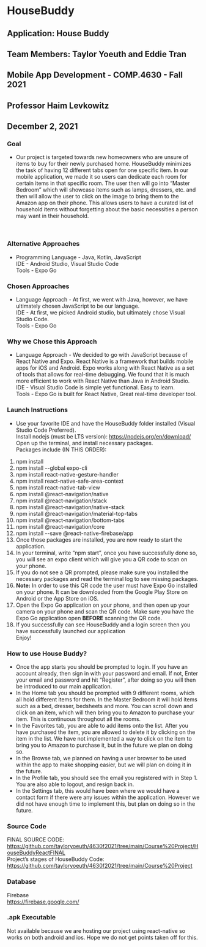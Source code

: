 ﻿# HouseBuddy
## Application: House Buddy
## Team Members: Taylor Yoeuth and Eddie Tran
## Mobile App Development - COMP.4630 - Fall 2021
## Professor Haim Levkowitz
## December 2, 2021

### Goal
 * Our project is targeted towards new homeowners who are unsure of items to buy for their newly purchased home. HouseBuddy minimizes the task of having 12 different tabs open for one specific item. In our mobile application, we made it so users can dedicate each room for certain items in that specific room. The user then will go into “Master Bedroom” which will showcase items such as lamps, dressers, etc. and then will allow the user to click on the image to bring them to the Amazon app on their phone. This allows users to have a curated list of household items without forgetting about the basic necessities a person may want in their household.
</br>

### Alternative Approaches
* Programming Language - Java, Kotlin, JavaScript </br>
IDE - Android Studio, Visual Studio Code </br>
Tools - Expo Go </br>
	
### Chosen Approaches
* Language Approach - At first, we went with Java, however, we have ultimately chosen JavaScript to be our language. </br>
IDE - At first, we picked Android studio, but ultimately chose Visual Studio Code. </br>
Tools - Expo Go </br>

### Why we Chose this Approach
* Language Approach - We decided to go with JavaScript because of React Native and Expo. React Native is a framework that builds mobile apps for iOS and Android. Expo works along with React Native as a set of tools that allows for real-time debugging. We found that it is much more efficient to work with React Native than Java in Android Studio. </br>
IDE - Visual Studio Code is simple yet functional. Easy to learn. </br>
Tools - Expo Go is built for React Native, Great real-time developer tool. </br>

### Launch Instructions
* Use your favorite IDE and have the HouseBuddy folder installed (Visual Studio Code Preferred). </br>
Install nodejs (must be LTS version): https://nodejs.org/en/download/  </br>
Open up the terminal, and install necessary packages. </br>
Packages include (IN THIS ORDER): 
1. npm install </br>
2. npm install --global expo-cli </br>
3. npm install react-native-gesture-handler </br>
4. npm install react-native-safe-area-context </br>
5. npm install react-native-tab-view </br>
6. npm install @react-navigation/native </br>
7. npm install @react-navigation/stack </br>
8. npm install @react-navigation/native-stack </br>
9. npm install @react-navigation/material-top-tabs </br>
10. npm install @react-navigation/bottom-tabs </br>
11. npm install @react-navigation/core </br>
12. npm install --save @react-native-firebase/app </br>
13. Once those packages are installed, you are now ready to start the application. </br>
14. In your terminal, write “npm start”, once you have successfully done so, you will see an expo client which will give you a QR code to scan on your phone. </br>
15. If you do not see a QR prompted, please make sure you installed the necessary packages and read the terminal log to see missing packages. </br>
16. **Note:** In order to use this QR code the user must have Expo Go installed on your phone. It can be downloaded from the Google Play Store on Android or the App Store on iOS. </br>
17. Open the Expo Go application on your phone, and then open up your camera on your phone and scan the QR code. Make sure you have the Expo Go application open **BEFORE** scanning the QR code. </br>
18. If you successfully can see HouseBuddy and a login screen then you have successfully launched our application </br>
Enjoy! </br>

### How to use House Buddy?
* Once the app starts you should be prompted to login. If you have an account already, then sign in with your password and email. If not, Enter your email and password and hit “Register”, after doing so you will then be introduced to our main application. </br>
* In the Home tab you should be prompted with 9 different rooms, which all hold different items for them. In the Master Bedroom it will hold items such as a bed, dresser, bedsheets and more. You can scroll down and click on an item, which will then bring you to Amazon to purchase your item. This is continuous throughout all the rooms.</br>
* In the Favorites tab, you are able to add items onto the list. After you have purchased the item, you are allowed to delete it by clicking on the item in the list. We have not implemented a way to click on the item to bring you to Amazon to purchase it, but in the future we plan on doing so. </br>
* In the Browse tab, we planned on having a user browser to be used within the app to make shopping easier, but we will plan on doing it in the future. </br>
* In the Profile tab, you should see the email you registered with in Step 1. You are also able to logout, and resign back in.  </br>
* In the Settings tab, this would have been where we would have a contact form if there were any issues within the application. However we did not have enough time to implement this, but plan on doing so in the future. </br>

### Source Code
FINAL SOURCE CODE: https://github.com/tayloryoeuth/4630f2021/tree/main/Course%20Project/HouseBuddyReactFINAL </br>
Project’s stages of HouseBuddy Code: https://github.com/tayloryoeuth/4630f2021/tree/main/Course%20Project </br>

### Database
Firebase </br>
https://firebase.google.com/ </br>

### .apk Executable
Not available because we are hosting our project using react-native so works on both android and ios. Hope we do not get points taken off for this.
